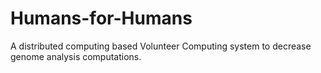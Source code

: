 # Humans-for-Humans
A distributed computing based Volunteer Computing system to decrease genome analysis computations.
